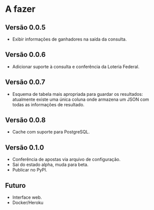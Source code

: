 # A fazer

## Versão 0.0.5
- Exibir informações de ganhadores na saída da consulta.

## Versão 0.0.6
- Adicionar suporte à consulta e conferência da Loteria Federal.

## Versão 0.0.7
- Esquema de tabela mais apropriada para guardar os resultados: atualmente existe uma única coluna onde armazena um JSON com todas as informações de resultado.

## Versão 0.0.8
- Cache com suporte para PostgreSQL.

## Versão 0.1.0
- Conferência de apostas via arquivo de configuração.
- Sai do estado alpha, muda para beta.
- Publicar no PyPI.

## Futuro
- Interface web.
- Docker/Heroku
